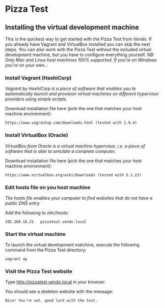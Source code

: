 # Pizza Test

## Installing the virtual development machine
This is the quickest way to get started with the Pizza Test from Vendo. 
If you already have Vagrant and VirtualBox installed you can skip the next steps.
You can also work with the Pizza Test without the included virtual development machine, but you have to configure everything yourself.
_NB: Only Mac and Linux host machines 100% supported. If you're on Windows you're on your own..._

### Install Vagrant (HashiCorp)
_Vagrant by HashiCorp is a piece of software that enables you to automatically launch and provision virtual machines on different hypervisor providers using simple scripts._

Download installation file here (pick the one that matches your host machine environment):

    https://www.vagrantup.com/downloads.html (tested with 1.9.4)

### Install VirtualBox (Oracle)
_VirtualBox from Oracle is a virtual machine hypervisor, i.e. a piece of software that is able to simulate a complete computer._

Download installation file here (pick the one that matches your host machine environment):

    https://www.virtualbox.org/wiki/Downloads (tested with 5.1.22)

### Edit hosts file on you host machine
_The hosts file enables your computer to find websites that do not have a public DNS entry_

Add the following to /etc/hosts:

    192.168.16.21	pizzatest.vendo.local
        
### Start the virtual machine

To launch the virtual development matchine, execute the following command from the Pizza Test directory:

    vagrant up

### Visit the Pizza Test website

Type http://pizzatest.vendo.local in your browser.

You should see a skeleton website with the message:

    Nice! You're set, good luck with the test.
